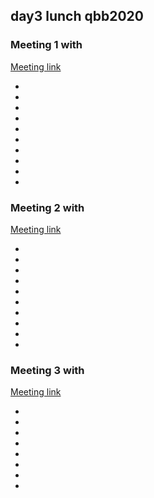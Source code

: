 ## day3 lunch qbb2020

### Meeting 1 with
[Meeting link]()

*
*
*
*
*
*
*
*
*
*

### Meeting 2 with
[Meeting link]()

*
*
*
*
*
*
*
*
*
*

### Meeting 3 with
[Meeting link]()

*
*
*
*
*
*
*
*
